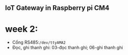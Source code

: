 ## IoT Gateway in Raspberry pi CM4
# week 2:
* Cổng RS485:`/dev/ttyAMA2`
* Đọc, ghi thanh ghi: 03-đọc thanh ghi; 06-ghi thanh ghi

